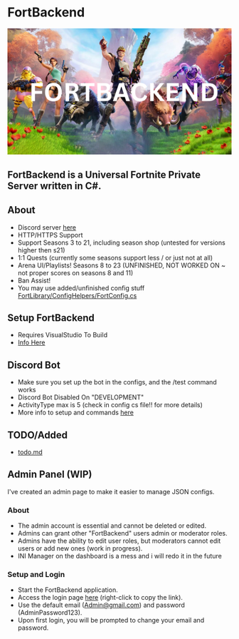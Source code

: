 # FortBackend

<div align=center>
  <img src="/assets/FORTBACKEND.png" alt="worst image ever">
</div>

## FortBackend is a Universal Fortnite Private Server written in C#.

## About
- Discord server [here](https://discord.gg/8kCu6PDvPd)
- HTTP/HTTPS Support
- Support Seasons 3 to 21, including season shop (untested for versions higher then s21)
- 1:1 Quests (currently some seasons support less / or just not at all)
- Arena UI/Playlists! Seasons 8 to 23 (UNFINISHED, NOT WORKED ON ~ not proper scores on seasons 8 and 11)
- Ban Assist!
- You may use added/unfinished config stuff [FortLibrary/ConfigHelpers/FortConfig.cs](https://github.com/zinx28/FortBackend/blob/main/FortLibrary/ConfigHelpers/FortConfig.cs)

## Setup FortBackend
- Requires VisualStudio To Build
- [Info Here](https://github.com/zinx28/FortServer/blob/main/Setup.md)

## Discord Bot
- Make sure you set up the bot in the configs, and the /test command works
- Discord Bot Disabled On "DEVELOPMENT"
- ActivityType max is 5 (check in config cs file!! for more details)
- More info to setup and commands [here](https://github.com/zinx28/FortBackend/blob/main/DiscordBotSetup.md)

## TODO/Added
- [todo.md](https://github.com/zinx28/FortBackend/blob/main/todo.md)

## Admin Panel (WIP)
I've created an admin page to make it easier to manage JSON configs.

### About
- The admin account is essential and cannot be deleted or edited.
- Admins can grant other "FortBackend" users admin or moderator roles.
- Admins have the ability to edit user roles, but moderators cannot edit users or add new ones (work in progress).
- INI Manager on the dashboard is a mess and i will redo it in the future

### Setup and Login
- Start the FortBackend application.
- Access the login page [here](http://127.0.0.1:2222/login) (right-click to copy the link).
- Use the default email (Admin@gmail.com) and password (AdminPassword123).
- Upon first login, you will be prompted to change your email and password. 

